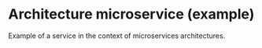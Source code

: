 # Architecture microservice (example)
Example of a service in the context of microservices architectures.
